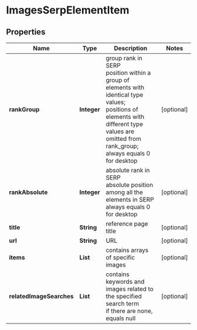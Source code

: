 # ImagesSerpElementItem


## Properties

| Name | Type | Description | Notes |
|------------ | ------------- | ------------- | -------------|
**rankGroup** | **Integer** | group rank in SERP<br>position within a group of elements with identical type values;<br>positions of elements with different type values are omitted from rank_group;<br>always equals 0 for desktop |[optional]|
**rankAbsolute** | **Integer** | absolute rank in SERP<br>absolute position among all the elements in SERP<br>always equals 0 for desktop |[optional]|
**title** | **String** | reference page title |[optional]|
**url** | **String** | URL |[optional]|
**items** | **List<AiModeImagesElementInfo>** | contains arrays of specific images |[optional]|
**relatedImageSearches** | **List<RelatedImageSearchesElement>** | contains keywords and images related to the specified search term<br>if there are none, equals null |[optional]|